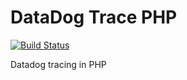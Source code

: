# DataDog Trace PHP

[![Build Status](https://travis-ci.org/jcchavezs/dd-trace-php.svg?branch=master)](https://travis-ci.org/jcchavezs/dd-trace-php)

Datadog tracing in PHP